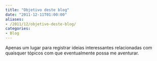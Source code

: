 ```yaml
---
title: "Objetivo deste blog"
date: "2011-12-11T01:00:00"
aliases:
- /2011/12/objetivo-deste-blog/
categories:
- Blog
---
```


Apenas um lugar para registrar ideias interessantes relacionadas com quaisquer tópicos com que eventualmente possa me aventurar.
